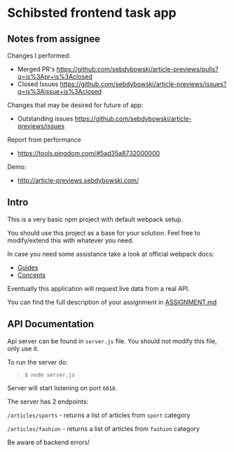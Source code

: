 # Schibsted frontend task app

## Notes from assignee
Changes I performed:
* Merged PR's https://github.com/sebdybowski/article-previews/pulls?q=is%3Apr+is%3Aclosed
* Closed Issues https://github.com/sebdybowski/article-previews/issues?q=is%3Aissue+is%3Aclosed

Changes that may be desired for future of app:
* Outstanding issues https://github.com/sebdybowski/article-previews/issues

Report from performance
* https://tools.pingdom.com/#5ad35a8732000000

Demo:
* http://article-previews.sebdybowski.com/

## Intro
This is a very basic npm project with default webpack setup.

You should use this project as a base for your solution.
Feel free to modify/extend this with whatever you need.

In case you need some assistance take a look at official webpack docs:
 - [Guides](https://webpack.js.org/guides/) 
 - [Concepts](https://webpack.js.org/concepts/)

Eventually this application will request live data from a real API.

You can find the full description of your assignment in [ASSIGNMENT.md](ASSIGNMENT.md)

## API Documentation
Api server can be found in `server.js` file. You should not modify this file, only use it.

To run the server do:
> `$ node server.js`

Server will start listening on port `6010`.

The server has 2 endpoints:

`/articles/sports` - returns a list of articles from `sport` category

`/articles/fashion` - returns a list of articles from `fashion` category

Be aware of backend errors!
